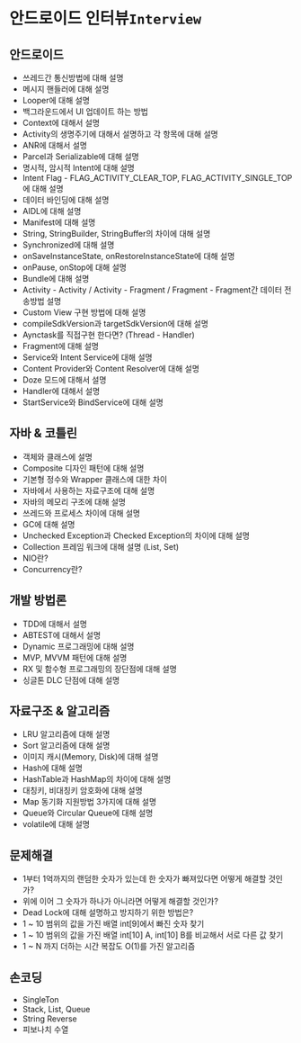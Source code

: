# 안드로이드 인터뷰`Interview`

## 안드로이드

  * 쓰레드간 통신방법에 대해 설명
  * 메시지 핸들러에 대해 설명
  * Looper에 대해 설명
  * 백그라운드에서 UI 업데이트 하는 방법
  * Context에 대해서 설명
  * Activity의 생명주기에 대해서 설명하고 각 항목에 대해 설명
  * ANR에 대해서 설명
  * Parcel과 Serializable에 대해 설명
  * 명시적, 암시적 Intent에 대해 설명
  * Intent Flag - FLAG_ACTIVITY_CLEAR_TOP, FLAG_ACTIVITY_SINGLE_TOP에 대해 설명
  * 데이터 바인딩에 대해 설명
  * AIDL에 대해 설명
  * Manifest에 대해 설명
  * String, StringBuilder, StringBuffer의 차이에 대해 설명
  * Synchronized에 대해 설명
  * onSaveInstanceState, onRestoreInstanceState에 대해 설명
  * onPause, onStop에 대해 설명
  * Bundle에 대해 설명
  * Activity - Activity / Activity - Fragment / Fragment - Fragment간 데이터 전송방법 설명
  * Custom View 구현 방법에 대해 설명
  * compileSdkVersion과 targetSdkVersion에 대해 설명
  * Aynctask를 직접구현 한다면? (Thread - Handler)
  * Fragment에 대해 설명
  * Service와 Intent Service에 대해 설명
  * Content Provider와 Content Resolver에 대해 설명
  * Doze 모드에 대해서 설명
  * Handler에 대해서 설명
  * StartService와 BindService에 대해 설명

## 자바 & 코틀린

  * 객체와 클래스에 설명
  * Composite 디자인 패턴에 대해 설명
  * 기본형 정수와 Wrapper 클래스에 대한 차이
  * 자바에서 사용하는 자료구조에 대해 설명
  * 자바의 메모리 구조에 대해 설명
  * 쓰레드와 프로세스 차이에 대해 설명
  * GC에 대해 설명
  * Unchecked Exception과 Checked Exception의 차이에 대해 설명
  * Collection 프레임 워크에 대해 설명 (List, Set)
  * NIO란?
  * Concurrency란?

## 개발 방법론

  * TDD에 대해서 설명
  * ABTEST에 대해서 설명
  * Dynamic 프로그래밍에 대해 설명
  * MVP, MVVM 패턴에 대해 설명
  * RX 및 함수형 프로그래밍의 장단점에 대해 설명
  * 싱글톤 DLC 단점에 대해 설명

## 자료구조 & 알고리즘

  * LRU 알고리즘에 대해 설명
  * Sort 알고리즘에 대해 설명
  * 이미지 캐시(Memory, Disk)에 대해 설명
  * Hash에 대해 설명
  * HashTable과 HashMap의 차이에 대해 설명
  * 대칭키, 비대칭키 암호화에 대해 설명
  * Map 동기화 지원방법 3가지에 대해 설명
  * Queue와 Circular Queue에 대해 설명
  * volatile에 대해 설명

## 문제해결

  * 1부터 1억까지의 랜덤한 숫자가 있는데 한 숫자가 빠져있다면 어떻게 해결할 것인가?
  * 위에 이어 그 숫자가 하나가 아니라면 어떻게 해결할 것인가?
  * Dead Lock에 대해 설명하고 방지하기 위한 방법은?
  * 1 ~ 10 범위의 값을 가진 배열 int[9]에서 빠진 숫자 찾기
  * 1 ~ 10 범위의 값을 가진 배열 int[10] A, int[10] B를 비교해서 서로 다른 값 찾기
  * 1 ~ N 까지 더하는 시간 복잡도 O(1)를 가진 알고리즘

## 손코딩

  * SingleTon
  * Stack, List, Queue
  * String Reverse
  * 피보나치 수열